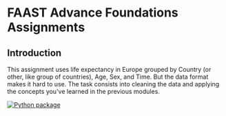 # FAAST Advance Foundations Assignments

## Introduction

This assignment uses life expectancy in Europe grouped by Country (or other, like group of countries), Age, Sex, and Time. But the data format makes it hard to use. The task consists into cleaning the data and applying the concepts you've learned in the previous modules.


[![Python package](https://github.com/Nuno-hub/life-expectancy/actions/workflows/python-package.yml/badge.svg)](https://github.com/Nuno-hub/life-expectancy/actions/workflows/python-package.yml)